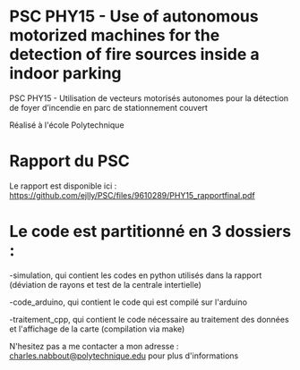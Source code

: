 # PSC PHY15 - Use of autonomous motorized machines for the detection of fire sources inside a indoor parking

PSC PHY15 - Utilisation de vecteurs motorisés autonomes pour la détection de foyer d’incendie en parc de stationnement couvert

Réalisé à l'école Polytechnique


# Rapport du PSC

Le rapport est disponible ici : https://github.com/ejlly/PSC/files/9610289/PHY15_rapportfinal.pdf

# Le code est partitionné en 3 dossiers :

  -simulation, qui contient les codes en python utilisés dans la rapport (déviation de rayons et test de la centrale intertielle)
  
  -code_arduino, qui contient le code qui est compilé sur l'arduino
  
  -traitement_cpp, qui contient le code nécessaire au traitement des données et l'affichage de la carte (compilation via make)

N'hesitez pas a me contacter a mon adresse : charles.nabbout@polytechnique.edu pour plus d'informations
